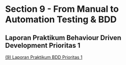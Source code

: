 # Section 9 - From Manual to Automation Testing & BDD
## Laporan Praktikum Behaviour Driven Development Prioritas 1
[(9) Laporan Praktikum BDD Prioritas 1](https://drive.google.com/file/d/1ATxi5eYYCGEZy88_rLC45uR6tzgmNQLP/view?usp=sharing)

